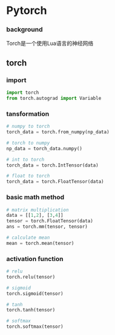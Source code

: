 # Pytorch

### background

Torch是一个使用Lua语言的神经网络



## torch

### import

~~~python
import torch
from torch.autograd import Variable

~~~





### tansformation

~~~python
# numpy to torch
torch_data = torch.from_numpy(np_data)

# torch to numpy
np_data = torch_data.numpy()

# int to torch
torch_data = torch.IntTensor(data)

# float to torch
torch_data = torch.FloatTensor(data)
~~~



### basic math method

~~~python
# matrix multiplication
data = [[1,2], [3,4]]
tensor = torch.FloatTensor(data)
ans = torch.mm(tensor, tensor)

# calculate mean
mean = torch.mean(tensor)
~~~



### activation function

~~~python
# relu
torch.relu(tensor)

# sigmoid
torch.sigmoid(tensor)

# tanh
torch.tanh(tensor)

# softmax
torch.softmax(tensor)
~~~



